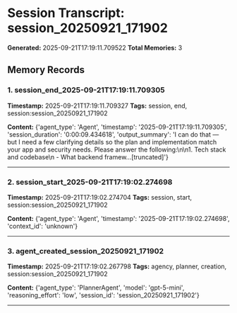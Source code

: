 # Session Transcript: session_20250921_171902

**Generated:** 2025-09-21T17:19:11.709522
**Total Memories:** 3

## Memory Records

### 1. session_end_2025-09-21T17:19:11.709305

**Timestamp:** 2025-09-21T17:19:11.709327
**Tags:** session, end, session:session_20250921_171902

**Content:** {'agent_type': 'Agent', 'timestamp': '2025-09-21T17:19:11.709305', 'session_duration': '0:00:09.434618', 'output_summary': 'I can do that — but I need a few clarifying details so the plan and implementation match your app and security needs. Please answer the following:\n\n1. Tech stack and codebase\n   - What backend framew...[truncated]'}

---

### 2. session_start_2025-09-21T17:19:02.274698

**Timestamp:** 2025-09-21T17:19:02.274704
**Tags:** session, start, session:session_20250921_171902

**Content:** {'agent_type': 'Agent', 'timestamp': '2025-09-21T17:19:02.274698', 'context_id': 'unknown'}

---

### 3. agent_created_session_20250921_171902

**Timestamp:** 2025-09-21T17:19:02.267798
**Tags:** agency, planner, creation, session:session_20250921_171902

**Content:** {'agent_type': 'PlannerAgent', 'model': 'gpt-5-mini', 'reasoning_effort': 'low', 'session_id': 'session_20250921_171902'}

---

